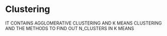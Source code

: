 # Clustering
IT CONTAINS AGGLOMERATIVE CLUSTERING AND K MEANS CLUSTERING AND THE METHODS TO FIND OUT N_CLUSTERS IN K MEANS
